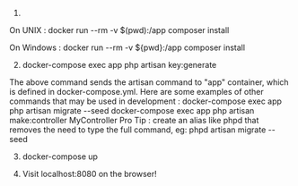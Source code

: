 1. 
On UNIX :
docker run --rm -v $(pwd):/app composer install

On Windows :
docker run --rm -v ${pwd}:/app composer install

2. docker-compose exec app php artisan key:generate

The above command sends the artisan command to "app" container, which is defined in docker-compose.yml.
Here are some examples of other commands that may be used in development : 
    docker-compose exec app php artisan migrate --seed
    docker-compose exec app php artisan make:controller MyController
Pro Tip : create an alias like phpd that removes the need to type the full command, 
    eg: phpd artisan migrate --seed

3. docker-compose up 

4. Visit localhost:8080 on the browser!